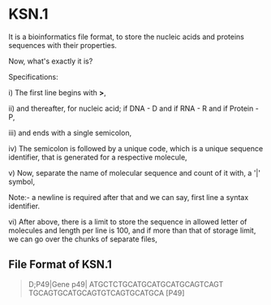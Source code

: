 # KSN.1
It is a bioinformatics file format, to store the nucleic acids and proteins sequences with their properties.

Now, what's exactly it is?

Specifications:

i) The first line begins with <b>></b>,

ii) and thereafter, for nucleic acid; if DNA - D and if RNA - R and if Protein - P,

iii) and ends with a single semicolon,

iv) The semicolon is followed by a unique code, which is a unique sequence identifier, that is generated for a respective molecule,

v) Now, separate the name of molecular sequence and count of it with, a '|' symbol,
   
   Note:- a newline is required after that and we can say, first line a syntax identifier.

vi) After above, there is a limit to store the sequence in allowed letter of molecules and length per line is 100,
    and if more than that of storage limit, we can go over the chunks of separate files,


File Format of KSN.1
--------------------

>D;P49|Gene p49|
ATGCTCTGCATGCATGCATGCAGTCAGT
TGCAGTGCATGCAGTGTCAGTGCATGCA
[P49]
